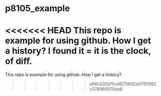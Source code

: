 # p8105_example

<<<<<<< HEAD
This repo is example for using github. How I get a history? I found it =  it is the clock, of diff. 
=======
This repo is example for using github. How I get a history?
>>>>>>> e66cb32bf5ce8274fd2a0792662c078966570da6
